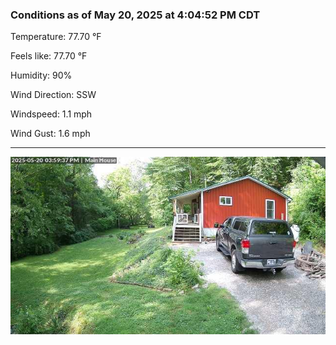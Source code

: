 ### Conditions as of May 20, 2025 at 4:04:52 PM CDT 

Temperature: 77.70 &deg;F

Feels like: 77.70 &deg;F

Humidity: 90%

Wind Direction: SSW

Windspeed: 1.1 mph

Wind Gust: 1.6 mph

---

<img src="./images/latest.jpeg"/>

